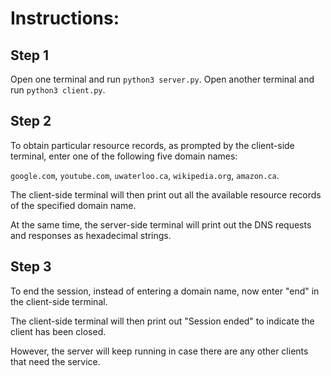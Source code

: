 # Instructions:

## Step 1
Open one terminal and run `python3 server.py`. Open another terminal and run `python3 client.py`.

## Step 2
To obtain particular resource records, as prompted by the client-side terminal, enter one of the following five domain names:

`google.com`, `youtube.com`, `uwaterloo.ca`, `wikipedia.org`, `amazon.ca`.

The client-side terminal will then print out all the available resource records of the specified domain name.

At the same time, the server-side terminal will print out the DNS requests and responses as hexadecimal strings.

## Step 3
To end the session, instead of entering a domain name, now enter "end" in the client-side terminal.

The client-side terminal will then print out "Session ended" to indicate the client has been closed.

However, the server will keep running in case there are any other clients that need the service.
